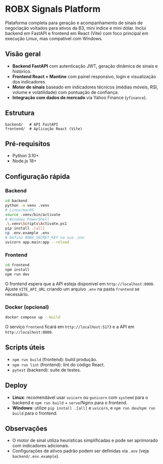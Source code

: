 # ROBX Signals Platform

Plataforma completa para geração e acompanhamento de sinais de negociação voltados para ativos da B3, mini índice e mini dólar. Inclui backend em FastAPI e frontend em React (Vite) com foco principal em execução Linux, mas compatível com Windows.

## Visão geral

- **Backend FastAPI** com autenticação JWT, geração dinâmica de sinais e histórico.
- **Frontend React + Mantine** com painel responsivo, login e visualização dos indicadores.
- **Motor de sinais** baseado em indicadores técnicos (médias móveis, RSI, volume e volatilidade) com pontuação de confiança.
- **Integração com dados de mercado** via Yahoo Finance (`yfinance`).

## Estrutura

```
backend/   # API FastAPI
frontend/  # Aplicação React (Vite)
```

## Pré-requisitos

- Python 3.10+
- Node.js 18+

## Configuração rápida

### Backend

```bash
cd backend
python -m venv .venv
# Linux/macOS
source .venv/bin/activate
# Windows PowerShell
.\.venv\Scripts\Activate.ps1
pip install .[all]
cp .env.example .env
# Defina ROBX_SECRET_KEY na sua .env
uvicorn app.main:app --reload
```

### Frontend

```bash
cd frontend
npm install
npm run dev
```

O frontend espera que a API esteja disponível em `http://localhost:8000`. Ajuste `VITE_API_URL` criando um arquivo `.env` na pasta `frontend` se necessário.

### Docker (opcional)

```bash
docker compose up --build
```

O serviço `frontend` ficará em `http://localhost:5173` e a API em `http://localhost:8000`.

## Scripts úteis

- `npm run build` (frontend): build produção.
- `npm run lint` (frontend): lint do código React.
- `pytest` (backend): suite de testes.

## Deploy

- **Linux**: recomendável usar `uvicorn` ou `gunicorn` com `systemd` para o backend e `npm run build` + `serve`/Nginx para o frontend.
- **Windows**: utilize `pip install .[all]` e `uvicorn`, e `npm run dev`/`npm run build` para o frontend.

## Observações

- O motor de sinal utiliza heurísticas simplificadas e pode ser aprimorado com indicadores adicionais.
- Configurações de ativos padrão podem ser definidas via `.env` (veja `backend/.env.example`).
